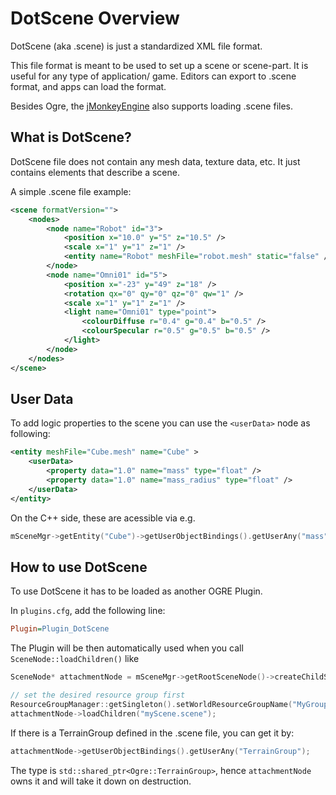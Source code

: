 # DotScene Overview

DotScene (aka .scene) is just a standardized XML file format.

This file format is meant to be used to set up a scene or scene-part. It is useful for any type of application/ game. Editors can export to .scene format, and apps can load the format.

Besides Ogre, the [jMonkeyEngine](http://jmonkeyengine.org/) also supports loading .scene files.

## What is DotScene?
DotScene file does not contain any mesh data, texture data, etc. It just contains elements that describe a scene.

A simple .scene file example:
```xml
<scene formatVersion="">
    <nodes>
        <node name="Robot" id="3">
            <position x="10.0" y="5" z="10.5" />
            <scale x="1" y="1" z="1" />
            <entity name="Robot" meshFile="robot.mesh" static="false" />
        </node>
        <node name="Omni01" id="5">
            <position x="-23" y="49" z="18" />
            <rotation qx="0" qy="0" qz="0" qw="1" />
            <scale x="1" y="1" z="1" />
            <light name="Omni01" type="point">
                <colourDiffuse r="0.4" g="0.4" b="0.5" />
                <colourSpecular r="0.5" g="0.5" b="0.5" />
            </light>
        </node>
    </nodes>
</scene>
```

## User Data

To add logic properties to the scene you can use the `<userData>` node as following:

```xml
<entity meshFile="Cube.mesh" name="Cube" >
    <userData>
        <property data="1.0" name="mass" type="float" />
        <property data="1.0" name="mass_radius" type="float" />
    </userData>
</entity>
```

On the C++ side, these are acessible via e.g.
```cpp
mSceneMgr->getEntity("Cube")->getUserObjectBindings().getUserAny("mass");
```

## How to use DotScene
To use DotScene it has to be loaded as another OGRE Plugin.

In `plugins.cfg`, add the following line:
```ini
Plugin=Plugin_DotScene
```

The Plugin will be then automatically used when you call `SceneNode::loadChildren()` like
```cpp
SceneNode* attachmentNode = mSceneMgr->getRootSceneNode()->createChildSceneNode();

// set the desired resource group first
ResourceGroupManager::getSingleton().setWorldResourceGroupName("MyGroup");
attachmentNode->loadChildren("myScene.scene");
```

If there is a TerrainGroup defined in the .scene file, you can get it by:
```cpp
attachmentNode->getUserObjectBindings().getUserAny("TerrainGroup");
```
The type is `std::shared_ptr<Ogre::TerrainGroup>`, hence `attachmentNode` owns it and will take it down on destruction.
